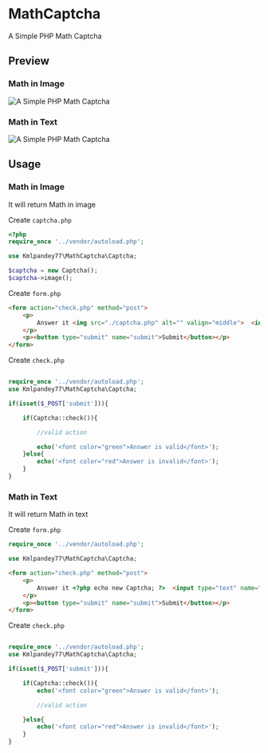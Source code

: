 # MathCaptcha
A Simple PHP Math Captcha



## Preview
### Math in Image
![A Simple PHP Math Captcha](https://raw.githubusercontent.com/kmlpandey77/bootnavbar/master/PreviewImage.png "Captcha Preview")

### Math in Text
![A Simple PHP Math Captcha](https://raw.githubusercontent.com/kmlpandey77/bootnavbar/master/PreviewText.png "Captcha Preview")


## Usage

### Math in Image
It will return Math in image

Create `captcha.php`

```php
<?php
require_once '../vendor/autoload.php';

use Kmlpandey77\MathCaptcha\Captcha;

$captcha = new Captcha();
$captcha->image();
```

Create `form.php`

```html
<form action="check.php" method="post">
    <p>
        Answer it <img src="./captcha.php" alt="" valign="middle">  <input type="text" name="captcha">
    </p>
    <p><button type="submit" name="submit">Submit</button></p>
</form>
```


Create `check.php`

```php

require_once '../vendor/autoload.php';
use Kmlpandey77\MathCaptcha\Captcha;

if(isset($_POST['submit'])){

	if(Captcha::check()){

        //valid action

        echo('<font color="green">Answer is valid</font>');
	}else{
		echo('<font color="red">Answer is invalid</font>');
	}
}
```


### Math in Text
It will return Math in text

Create `form.php`

```php
require_once '../vendor/autoload.php';

use Kmlpandey77\MathCaptcha\Captcha;

```

```html
<form action="check.php" method="post">
    <p>
        Answer it <?php echo new Captcha; ?>  <input type="text" name="captcha">
    </p>
    <p><button type="submit" name="submit">Submit</button></p>
</form>
```


Create `check.php`

```php

require_once '../vendor/autoload.php';
use Kmlpandey77\MathCaptcha\Captcha;

if(isset($_POST['submit'])){

	if(Captcha::check()){
        echo('<font color="green">Answer is valid</font>');

        //valid action

	}else{
		echo('<font color="red">Answer is invalid</font>');
	}
}
```